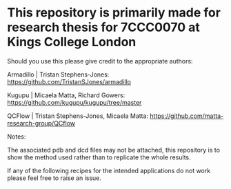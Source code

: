 # This repository is primarily made for research thesis for 7CCC0070 at Kings College London

Should you use this please give credit to the appropriate authors:

Armadillo | Tristan Stephens-Jones: https://github.com/TristanSJones/armadillo

Kugupu | Micaela Matta, Richard Gowers: https://github.com/kugupu/kugupu/tree/master

QCFlow | Tristan Stephens-Jones, Micaela Matta: https://github.com/matta-research-group/QCflow

Notes:

The associated pdb and dcd files may not be attached, this repository is to show the method used rather than to replicate the whole results.

If any of the following recipes for the intended applications do not work please feel free to raise an issue. 
